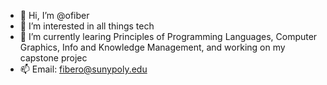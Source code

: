 - 👋 Hi, I’m @ofiber
- 👀 I’m interested in all things tech
- 🌱 I’m currently learing Principles of Programming Languages, Computer Graphics, Info and Knowledge Management, and working on my capstone projec
- 📫 Email: fibero@sunypoly.edu

<!---
ofiber/ofiber is a ✨ special ✨ repository because its `README.md` (this file) appears on your GitHub profile.
You can click the Preview link to take a look at your changes.
--->
